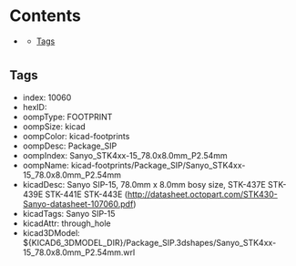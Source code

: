 



Contents
========

* [](#)
	* [Tags](#tags)

# 

## Tags

- index: 10060
- hexID: 
- oompType: FOOTPRINT
- oompSize: kicad
- oompColor: kicad-footprints
- oompDesc: Package_SIP
- oompIndex: Sanyo_STK4xx-15_78.0x8.0mm_P2.54mm
- oompName: kicad-footprints/Package_SIP/Sanyo_STK4xx-15_78.0x8.0mm_P2.54mm
- kicadDesc: Sanyo SIP-15, 78.0mm x 8.0mm bosy size, STK-437E STK-439E STK-441E STK-443E (http://datasheet.octopart.com/STK430-Sanyo-datasheet-107060.pdf)
- kicadTags: Sanyo SIP-15
- kicadAttr: through_hole
- kicad3DModel: ${KICAD6_3DMODEL_DIR}/Package_SIP.3dshapes/Sanyo_STK4xx-15_78.0x8.0mm_P2.54mm.wrl
